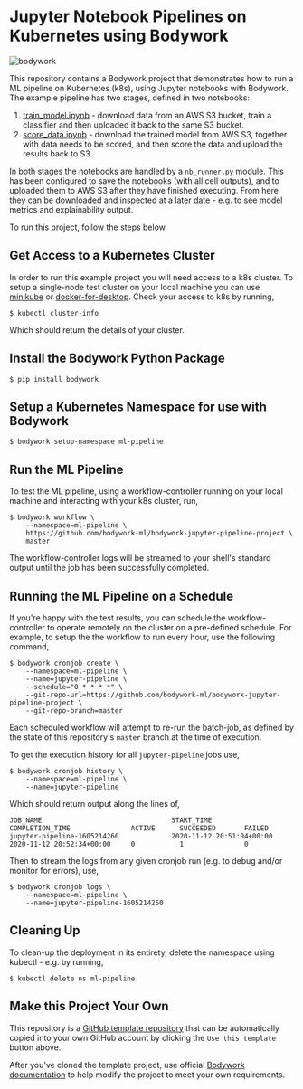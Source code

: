 # Jupyter Notebook Pipelines on Kubernetes using Bodywork

![bodywork](https://bodywork-media.s3.eu-west-2.amazonaws.com/jupyter_pipelines.png)

This repository contains a Bodywork project that demonstrates how to run a ML pipeline on Kubernetes (k8s), using Jupyter notebooks with Bodywork. The example pipeline has two stages, defined in two notebooks:

1. [train_model.ipynb](https://github.com/bodywork-ml/bodywork-jupyter-pipeline-project/blob/master/stage-1-train-model/train_model.ipynb) - download data from an AWS S3 bucket, train a classifier and then uploaded it back to the same S3 bucket.
2. [score_data.ipynb](https://github.com/bodywork-ml/bodywork-jupyter-pipeline-project/blob/master/stage-2-score-data/score_data.ipynb) - download the trained model from AWS S3, together with data needs to be scored, and then score the data and upload the results back to S3.

In both stages the notebooks are handled by a `nb_runner.py` module. This has been configured to save the notebooks (with all cell outputs), and to uploaded them to AWS S3 after they have finished executing. From here they can be downloaded and inspected at a later date - e.g. to see model metrics and explainability output.

To run this project, follow the steps below.

## Get Access to a Kubernetes Cluster

In order to run this example project you will need access to a k8s cluster. To setup a single-node test cluster on your local machine you can use [minikube](https://minikube.sigs.k8s.io/docs/) or [docker-for-desktop](https://www.docker.com/products/docker-desktop). Check your access to k8s by running,

```shell
$ kubectl cluster-info
```

Which should return the details of your cluster.

## Install the Bodywork Python Package

```shell
$ pip install bodywork
```

## Setup a Kubernetes Namespace for use with Bodywork

```shell
$ bodywork setup-namespace ml-pipeline
```

## Run the ML Pipeline

To test the ML pipeline, using a workflow-controller running on your local machine and interacting with your k8s cluster, run,

```shell
$ bodywork workflow \
    --namespace=ml-pipeline \
    https://github.com/bodywork-ml/bodywork-jupyter-pipeline-project \
    master
```

The workflow-controller logs will be streamed to your shell's standard output until the job has been successfully completed.

## Running the ML Pipeline on a Schedule

If you're happy with the test results, you can schedule the workflow-controller to operate remotely on the cluster on a pre-defined schedule. For example, to setup the the workflow to run every hour, use the following command,

```shell
$ bodywork cronjob create \
    --namespace=ml-pipeline \
    --name=jupyter-pipeline \
    --schedule="0 * * * *" \
    --git-repo-url=https://github.com/bodywork-ml/bodywork-jupyter-pipeline-project \
    --git-repo-branch=master
```

Each scheduled workflow will attempt to re-run the batch-job, as defined by the state of this repository's `master` branch at the time of execution.

To get the execution history for all `jupyter-pipeline` jobs use,

```shell
$ bodywork cronjob history \
    --namespace=ml-pipeline \
    --name=jupyter-pipeline
```

Which should return output along the lines of,

```text
JOB_NAME                                START_TIME                    COMPLETION_TIME               ACTIVE      SUCCEEDED       FAILED
jupyter-pipeline-1605214260             2020-11-12 20:51:04+00:00     2020-11-12 20:52:34+00:00     0           1               0
```

Then to stream the logs from any given cronjob run (e.g. to debug and/or monitor for errors), use,

```shell
$ bodywork cronjob logs \
    --namespace=ml-pipeline \
    --name=jupyter-pipeline-1605214260
```

## Cleaning Up

To clean-up the deployment in its entirety, delete the namespace using kubectl - e.g. by running,

```shell
$ kubectl delete ns ml-pipeline
```

## Make this Project Your Own

This repository is a [GitHub template repository](https://docs.github.com/en/free-pro-team@latest/github/creating-cloning-and-archiving-repositories/creating-a-repository-from-a-template) that can be automatically copied into your own GitHub account by clicking the `Use this template` button above.

After you've cloned the template project, use official [Bodywork documentation](https://bodywork.readthedocs.io/en/latest/) to help modify the project to meet your own requirements.
